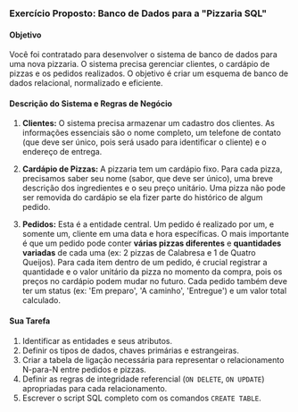 ### **Exercício Proposto: Banco de Dados para a "Pizzaria SQL"**

#### **Objetivo**

Você foi contratado para desenvolver o sistema de banco de dados para uma nova pizzaria. O sistema precisa gerenciar clientes, o cardápio de pizzas e os pedidos realizados. O objetivo é criar um esquema de banco de dados relacional, normalizado e eficiente.

#### **Descrição do Sistema e Regras de Negócio**

1.  **Clientes:** O sistema precisa armazenar um cadastro dos clientes. As informações essenciais são o nome completo, um telefone de contato (que deve ser único, pois será usado para identificar o cliente) e o endereço de entrega.

2.  **Cardápio de Pizzas:** A pizzaria tem um cardápio fixo. Para cada pizza, precisamos saber seu nome (sabor, que deve ser único), uma breve descrição dos ingredientes e o seu preço unitário. Uma pizza não pode ser removida do cardápio se ela fizer parte do histórico de algum pedido.

3.  **Pedidos:** Esta é a entidade central. Um pedido é realizado por um, e somente um, cliente em uma data e hora específicas. O mais importante é que um pedido pode conter **várias pizzas diferentes** e **quantidades variadas** de cada uma (ex: 2 pizzas de Calabresa e 1 de Quatro Queijos). Para cada item dentro de um pedido, é crucial registrar a quantidade e o valor unitário da pizza no momento da compra, pois os preços no cardápio podem mudar no futuro. Cada pedido também deve ter um status (ex: 'Em preparo', 'A caminho', 'Entregue') e um valor total calculado.

#### **Sua Tarefa**

1.  Identificar as entidades e seus atributos.
2.  Definir os tipos de dados, chaves primárias e estrangeiras.
3.  Criar a tabela de ligação necessária para representar o relacionamento N-para-N entre pedidos e pizzas.
4.  Definir as regras de integridade referencial (`ON DELETE`, `ON UPDATE`) apropriadas para cada relacionamento.
5.  Escrever o script SQL completo com os comandos `CREATE TABLE`.